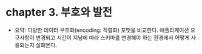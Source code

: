 # chapter 3. 부호와 발전
- 요약: 다양한 데이터 부호화(encoding: 직렬화) 포맷을 비교한다. 애플리케이션 요구사항이 변경되고 시간이 지남에 따라 스키마를 변경해야 하는 환경에서 어떻게 사용되는지 살펴본다.